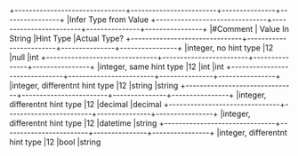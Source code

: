 ﻿+-------------------------------+------------------------+---------------+----------------+
|Infer Type from Value 
+-------------------------------+------------------------+---------------+----------------+
|#Comment                       | Value In String        |Hint Type      |Actual Type?
+-------------------------------+------------------------+---------------+----------------+
|integer, no hint type          |12                      |null           |int
+-------------------------------+------------------------+---------------+----------------+
|integer, same hint type        |12                      |int            |int
+-------------------------------+------------------------+---------------+----------------+
|integer, differentnt hint type |12                      |string         |string
+-------------------------------+------------------------+---------------+----------------+
|integer, differentnt hint type |12                      |decimal        |decimal
+-------------------------------+------------------------+---------------+----------------+
|integer, differentnt hint type |12                      |datetime       |string
+-------------------------------+------------------------+---------------+----------------+
|integer, differentnt hint type |12                      |bool           |string